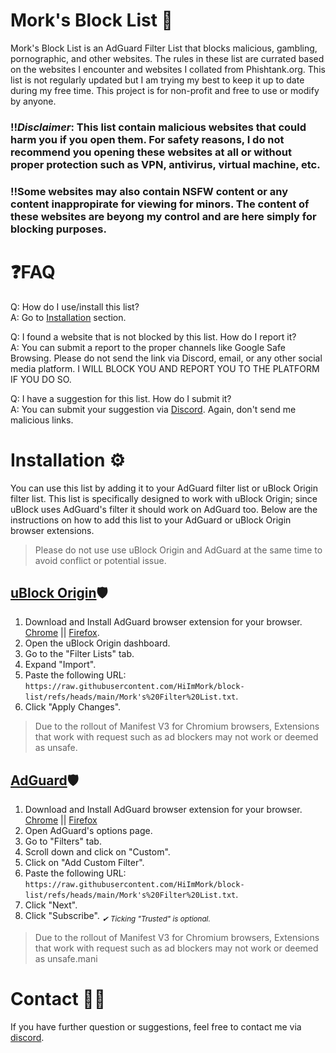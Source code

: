 # Mork's Block List 🤔
Mork's Block List is an AdGuard Filter List that blocks malicious, gambling, pornographic, and other websites. The rules in these list are currated based on the websites I encounter and websites I collated from Phishtank.org. This list is not regularly updated but I am trying my best to keep it up to date during my free time. This project is for non-profit and free to use or modify by anyone.

### ‼️*Disclaimer*: This list contain malicious websites that could harm you if you open them. For safety reasons, I do not recommend you opening these websites at all or without proper protection such as VPN, antivirus, virtual machine, etc.
### ‼️Some websites may also contain  NSFW content or any content inappropirate for viewing for minors. The content of these websites are beyong my control and are here simply for blocking purposes.

# ❓FAQ
Q: How do I use/install this list? <br> 
A: Go to [Installation](#installation-⚙️) section. <br>

Q: I found a website that is not blocked by this list. How do I report it? <br>
A: You can submit a report to the proper channels like Google Safe Browsing. Please do not send the link via Discord, email, or any other social media platform. I WILL BLOCK YOU AND REPORT YOU TO THE PLATFORM IF YOU DO SO. <br>

Q: I have a suggestion for this list. How do I submit it? <br>
A: You can submit your suggestion via [Discord](https://discord.com/users/566384603007549480). Again, don't send me malicious links. <br>

# Installation ⚙️
You can use this list by adding it to your AdGuard filter list or uBlock Origin filter list. This list is specifically designed to work with uBlock Origin; since uBlock uses AdGuard's filter it should work on AdGuard too. Below are the instructions on how to add this list to your AdGuard or uBlock Origin browser extensions.

>Please do not use use uBlock Origin and AdGuard at the same time to avoid conflict or potential issue.

## [uBlock Origin](https://github.com/gorhill/uBlock)🛡
1. Download and Install AdGuard browser extension for your browser. [Chrome](https://chromewebstore.google.com/detail/cjpalhdlnbpafiamejdnhcphjbkeiagm?utm_source=item-share-cb) || [Firefox](https://addons.mozilla.org/en-US/firefox/addon/ublock-origin/).
2. Open the uBlock Origin dashboard.
3. Go to the "Filter Lists" tab.
4. Expand "Import".
5. Paste the following URL: `https://raw.githubusercontent.com/HiImMork/block-list/refs/heads/main/Mork's%20Filter%20List.txt`.
6. Click "Apply Changes".
> Due to the rollout of Manifest V3 for Chromium browsers, Extensions that work with request such as ad blockers may not work or deemed as unsafe.


## [AdGuard](https://adguard.com/en/welcome.html)🛡️
1. Download and Install AdGuard browser extension for your browser. [Chrome](https://adguard.com/en/adguard-browser-extension/chrome/overview.html) || [Firefox](https://addons.mozilla.org/en-US/firefox/addon/adguard-adblocker/)
2. Open AdGuard's options page.
3. Go to "Filters" tab.
4. Scroll down and click on "Custom".
5. Click on "Add Custom Filter".
6. Paste the following URL: `https://raw.githubusercontent.com/HiImMork/block-list/refs/heads/main/Mork's%20Filter%20List.txt`.
7. Click "Next".
8. Click "Subscribe". <sub>*✔ Ticking "Trusted" is optional.*</sub>
> Due to the rollout of Manifest V3 for Chromium browsers, Extensions that work with request such as ad blockers may not work or deemed as unsafe.mani

# Contact 🤳🏼
If you have further question or suggestions, feel free to contact me via [discord](https://discord.com/users/566384603007549480).
